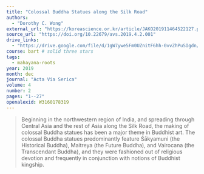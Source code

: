 ```yaml
---
title: "Colossal Buddha Statues along the Silk Road"
authors:
  - "Dorothy C. Wong"
external_url: "https://koreascience.or.kr/article/JAKO201911464522127.pdf"
source_url: "https://doi.org/10.22679/avs.2019.4.2.001"
drive_links:
  - "https://drive.google.com/file/d/1gW7ywe5Fm0UZnitF6hh-0vvZhPuSIgdn/view?usp=drivesdk"
course: bart # solid three stars
tags:
  - mahayana-roots
year: 2019
month: dec
journal: "Acta Via Serica"
volume: 4
number: 2
pages: "1--27"
openalexid: W3160178319
---
```


> Beginning in the northwestern region of India, and spreading through Central Asia and the rest of Asia along the Silk Road, the making of colossal Buddha statues has been a major theme in Buddhist art.
> The colossal Buddha statues predominantly feature Śākyamuni (the Historical Buddha), Maitreya (the Future Buddha), and Vairocana (the Transcendant Buddha), and they were fashioned out of religious devotion and frequently in conjunction with notions of Buddhist kingship.
